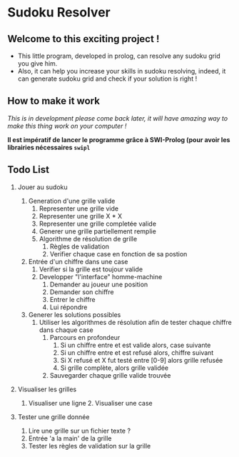 # Sudoku Resolver

## Welcome to this exciting project !

* This little program, developed in prolog, can resolve any sudoku grid you give him.
* Also, it can help you increase your skills in sudoku resolving, indeed, it can generate sudoku grid and check if your solution is right !

## How to make it work

*This is in development please come back later, it will have amazing way to make this thing work on your computer !*

__Il est impératif de lancer le programme grâce à SWI-Prolog (pour avoir les librairies nécessaires `swipl`__

## Todo List

 1. Jouer au sudoku
	1. Generation d'une grille valide
		1. Representer une grille vide
		2. Representer une grille X * X
		3. Representer une grille completée valide
		4. Generer une grille partiellement remplie
		5. Algorithme de résolution de grille
			1. Règles de validation
			2. Verifier chaque case en fonction de sa postion
	2. Entrée d'un chiffre dans une case
		1. Verifier si la grille est toujour valide
		2. Developper "l'interface" homme-machine
			1. Demander au joueur une position
			2. Demander son chiffre
			3. Entrer le chiffre
			4. Lui répondre
	3. Generer les solutions possibles
		1. Utiliser les algorithmes de résolution afin de tester chaque chiffre dans chaque case
			1. Parcours en profondeur
				1. Si un chiffre entre et est valide alors, case suivante
				2. Si un chiffre entre et est refusé alors, chiffre suivant
				3. Si X refusé et X fut testé entre [0-9] alors grille refusée
				4. Si grille complète, alors grille validée
			2. Sauvegarder chaque grille valide trouvée

2. Visualiser les grilles
	1. Visualiser une ligne
		2. Visualiser une case

3. Tester une grille donnée
	1. Lire une grille sur un fichier texte ?
	2. Entrée 'a la main' de la grille
	3. Tester les règles de validation sur la grille
